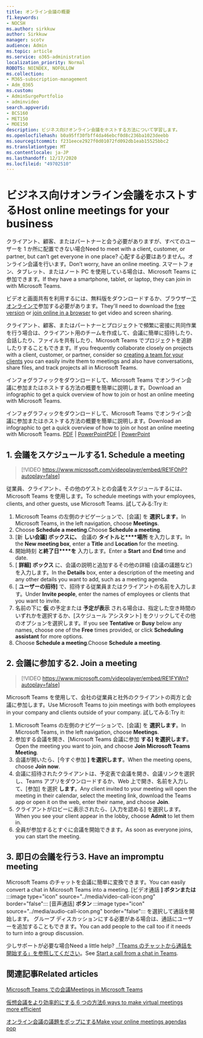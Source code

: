 ```yaml
---
title: オンライン会議の概要
f1.keywords:
- NOCSH
ms.author: sirkkuw
author: Sirkkuw
manager: scotv
audience: Admin
ms.topic: article
ms.service: o365-administration
localization_priority: Normal
ROBOTS: NOINDEX, NOFOLLOW
ms.collection:
- M365-subscription-management
- Adm_O365
ms.custom:
- AdminSurgePortfolio
- adminvideo
search.appverid:
- BCS160
- MET150
- MOE150
description: ビジネス向けオンライン会議をホストする方法について学習します。
ms.openlocfilehash: b0a95ff30fbff4da46ebcf0d8c236ba1023deebb
ms.sourcegitcommit: f231eece2927f0d01072fd092db1eab15525bbc2
ms.translationtype: MT
ms.contentlocale: ja-JP
ms.lasthandoff: 12/17/2020
ms.locfileid: "49702510"
---
```

# <a name="host-online-meetings-for-your-business"></a><span data-ttu-id="5a66b-103">ビジネス向けオンライン会議をホストする</span><span class="sxs-lookup"><span data-stu-id="5a66b-103">Host online meetings for your business</span></span>

<span data-ttu-id="5a66b-104">クライアント、顧客、またはパートナーと会う必要がありますが、すべてのユーザーを 1 か所に配置できない場合</span><span class="sxs-lookup"><span data-stu-id="5a66b-104">Need to meet with a client, customer, or partner, but can’t get everyone in one place?</span></span> <span data-ttu-id="5a66b-105">心配する必要はありません。オンライン会議を行います。</span><span class="sxs-lookup"><span data-stu-id="5a66b-105">Don’t worry, have an online meeting.</span></span> <span data-ttu-id="5a66b-106">スマートフォン、タブレット、またはノート PC を使用している場合は、Microsoft Teams に参加できます。</span><span class="sxs-lookup"><span data-stu-id="5a66b-106">If they have a smartphone, tablet, or laptop, they can join in with Microsoft Teams.</span></span>

<span data-ttu-id="5a66b-107">ビデオと画面共有を利用するには[](https://support.microsoft.com/office/6d79a648-6913-4696-9237-ed13de64ae3c)、無料版をダウンロードするか、ブラウザー[でオンラインで](https://support.microsoft.com/office/1613bb53-f3fa-431e-85a9-d6a91e3468c9)参加する必要があります。</span><span class="sxs-lookup"><span data-stu-id="5a66b-107">They'll need to download the [free version](https://support.microsoft.com/office/6d79a648-6913-4696-9237-ed13de64ae3c) or [join online in a browser](https://support.microsoft.com/office/1613bb53-f3fa-431e-85a9-d6a91e3468c9) to get video and screen sharing.</span></span>

<span data-ttu-id="5a66b-108">クライアント、顧客、またはパートナーとプロジェクトで頻繁に密接に共同作業を行う場合は、[](https://support.microsoft.com/office/11fbb083-52ee-434d-8c6e-63711fdafac7)クライアント用のチームを作成して、会議に簡単に招待したり、会話したり、ファイルを共有したり、Microsoft Teams でプロジェクトを追跡したりすることもできます。</span><span class="sxs-lookup"><span data-stu-id="5a66b-108">If you frequently collaborate closely on projects with a client, customer, or partner, consider  so [creating a team for your clients](https://support.microsoft.com/office/11fbb083-52ee-434d-8c6e-63711fdafac7) you can easily invite them to meetings and also have conversations, share files, and track projects all in Microsoft Teams.</span></span>

<span data-ttu-id="5a66b-109">インフォグラフィックをダウンロードして、Microsoft Teams でオンライン会議に参加またはホストする方法の概要を簡単に説明します。</span><span class="sxs-lookup"><span data-stu-id="5a66b-109">Download an infographic to get a quick overview of how to join or host an online meeting with Microsoft Teams.</span></span>

<span data-ttu-id="5a66b-110">インフォグラフィックをダウンロードして、Microsoft Teams でオンライン会議に参加またはホストする方法の概要を簡単に説明します。</span><span class="sxs-lookup"><span data-stu-id="5a66b-110">Download an infographic to get a quick overview of how to join or host an online meeting with Microsoft Teams.</span></span> <span data-ttu-id="5a66b-111">[PDF](https://go.microsoft.com/fwlink/?linkid=2078712)  | [PowerPoint](https://go.microsoft.com/fwlink/?linkid=2079515)</span><span class="sxs-lookup"><span data-stu-id="5a66b-111">[PDF](https://go.microsoft.com/fwlink/?linkid=2078712) | [PowerPoint](https://go.microsoft.com/fwlink/?linkid=2079515)</span></span>

## <a name="1-schedule-a-meeting"></a><span data-ttu-id="5a66b-112">1. 会議をスケジュールする</span><span class="sxs-lookup"><span data-stu-id="5a66b-112">1. Schedule a meeting</span></span>

> [!VIDEO https://www.microsoft.com/videoplayer/embed/RE1FOhP?autoplay=false]

<span data-ttu-id="5a66b-113">従業員、クライアント、その他のゲストとの会議をスケジュールするには、Microsoft Teams を使用します。</span><span class="sxs-lookup"><span data-stu-id="5a66b-113">To schedule meetings with your employees, clients, and other guests, use Microsoft Teams.</span></span> <span data-ttu-id="5a66b-114">試してみる:</span><span class="sxs-lookup"><span data-stu-id="5a66b-114">Try it:</span></span>

1. <span data-ttu-id="5a66b-115">Microsoft Teams の左側のナビゲーションで、[会議] を **選択します**。</span><span class="sxs-lookup"><span data-stu-id="5a66b-115">In Microsoft Teams, in the left navigation, choose **Meetings**.</span></span>
1. <span data-ttu-id="5a66b-116">Choose **Schedule a meeting**.</span><span class="sxs-lookup"><span data-stu-id="5a66b-116">Choose **Schedule a meeting**.</span></span>
1. <span data-ttu-id="5a66b-117">[新 **しい会議] ボックスに、** 会議の **タイトルと\*\*\*\*場所** を入力します。</span><span class="sxs-lookup"><span data-stu-id="5a66b-117">In the **New meeting box**, enter a **Title** and **Location** for the meeting.</span></span>
1. <span data-ttu-id="5a66b-118">開始時刻 **と終了日\*\*\*\*を** 入力します。</span><span class="sxs-lookup"><span data-stu-id="5a66b-118">Enter a **Start** and **End** time and date.</span></span>
1. <span data-ttu-id="5a66b-119">[ **詳細] ボックス** に、会議の説明と追加するその他の詳細 (会議の議題など) を入力します。</span><span class="sxs-lookup"><span data-stu-id="5a66b-119">In the **Details** box, enter a description of the meeting and any other details you want to add, such as a meeting agenda.</span></span>
1. <span data-ttu-id="5a66b-120">[ **ユーザーの招待]** で、招待する従業員またはクライアントの名前を入力します。</span><span class="sxs-lookup"><span data-stu-id="5a66b-120">Under **Invite people**, enter the names of employees or clients that you want to invite.</span></span>
1. <span data-ttu-id="5a66b-121">名前の下に **仮** の予定または **予定が表示** される場合は、指定した空き時間のいずれかを選択するか、[スケジュール アシスタント] をクリックしてその他のオプションを選択します。</span><span class="sxs-lookup"><span data-stu-id="5a66b-121">If you see **Tentative** or **Busy** below any names, choose one of the **Free** times provided, or click **Scheduling assistant** for more options.</span></span>
1. <span data-ttu-id="5a66b-122">Choose **Schedule a meeting**.</span><span class="sxs-lookup"><span data-stu-id="5a66b-122">Choose **Schedule a meeting**.</span></span>

## <a name="2-join-a-meeting"></a><span data-ttu-id="5a66b-123">2. 会議に参加する</span><span class="sxs-lookup"><span data-stu-id="5a66b-123">2. Join a meeting</span></span>

> [!VIDEO https://www.microsoft.com/videoplayer/embed/RE1FYWn?autoplay=false]

<span data-ttu-id="5a66b-124">Microsoft Teams を使用して、会社の従業員と社外のクライアントの両方と会議に参加します。</span><span class="sxs-lookup"><span data-stu-id="5a66b-124">Use Microsoft Teams to join meetings with both employees in your company and clients outside of your company.</span></span> <span data-ttu-id="5a66b-125">試してみる:</span><span class="sxs-lookup"><span data-stu-id="5a66b-125">Try it:</span></span>

1. <span data-ttu-id="5a66b-126">Microsoft Teams の左側のナビゲーションで、[会議] を **選択します**。</span><span class="sxs-lookup"><span data-stu-id="5a66b-126">In Microsoft Teams, in the left navigation, choose **Meetings**.</span></span>
1. <span data-ttu-id="5a66b-127">参加する会議を開き、[Microsoft Teams 会議に参加 **する] を選択します**。</span><span class="sxs-lookup"><span data-stu-id="5a66b-127">Open the meeting you want to join, and choose **Join Microsoft Teams Meeting**.</span></span>
1. <span data-ttu-id="5a66b-128">会議が開いたら、[今すぐ参加 **] を選択します**。</span><span class="sxs-lookup"><span data-stu-id="5a66b-128">When the meeting opens, choose **Join now**.</span></span>
1. <span data-ttu-id="5a66b-129">会議に招待されたクライアントは、予定表で会議を開き、会議リンクを選択し、Teams アプリをダウンロードするか、Web 上で開き、名前を入力して、[参加] を選択 **します**。</span><span class="sxs-lookup"><span data-stu-id="5a66b-129">Any client invited to your meeting will open the meeting in their calendar, select the meeting link, download the Teams app or open it on the web, enter their name, and choose **Join**.</span></span>
1. <span data-ttu-id="5a66b-130">クライアントがロビーに表示されたら、[入力を認める] を選択します。</span><span class="sxs-lookup"><span data-stu-id="5a66b-130">When you see your client appear in the lobby, choose **Admit** to let them in.</span></span>
1. <span data-ttu-id="5a66b-131">全員が参加するとすぐに会議を開始できます。</span><span class="sxs-lookup"><span data-stu-id="5a66b-131">As soon as everyone joins, you can start the meeting.</span></span>
 
## <a name="3-have-an-impromptu-meeting"></a><span data-ttu-id="5a66b-132">3. 即日の会議を行う</span><span class="sxs-lookup"><span data-stu-id="5a66b-132">3. Have an impromptu meeting</span></span>

<span data-ttu-id="5a66b-133">Microsoft Teams のチャットを会議に簡単に変換できます。</span><span class="sxs-lookup"><span data-stu-id="5a66b-133">You can easily convert a chat in Microsoft Teams into a meeting.</span></span> [ビデオ通話 **] ボタンまたは** :::image type="icon" source="../media/video-call-icon.png" border="false"::: [音声通話] **ボタン** :::image type="icon" source="../media/audio-call-icon.png" border="false"::: を選択して通話を開始します。 <span data-ttu-id="5a66b-135">グループ ディスカッションにする必要がある場合は、通話にユーザーを追加することもできます。</span><span class="sxs-lookup"><span data-stu-id="5a66b-135">You can add people to the call too if it needs to turn into a group discussion.</span></span>

<span data-ttu-id="5a66b-136">少しサポートが必要な場合</span><span class="sxs-lookup"><span data-stu-id="5a66b-136">Need a little help?</span></span> <span data-ttu-id="5a66b-137">[「Teams のチャットから通話を開始する」を参照してください](https://support.microsoft.com/office/f5138c9d-df4c-43d8-9cf6-53400c1a7798)。</span><span class="sxs-lookup"><span data-stu-id="5a66b-137">See [Start a call from a chat in Teams](https://support.microsoft.com/office/f5138c9d-df4c-43d8-9cf6-53400c1a7798).</span></span>

## <a name="related-articles"></a><span data-ttu-id="5a66b-138">関連記事</span><span class="sxs-lookup"><span data-stu-id="5a66b-138">Related articles</span></span>

[<span data-ttu-id="5a66b-139">Microsoft Teams での会議</span><span class="sxs-lookup"><span data-stu-id="5a66b-139">Meetings in Microsoft Teams</span></span>](https://docs.microsoft.com/microsoftteams/tutorial-meetings-in-teams)

[<span data-ttu-id="5a66b-140">仮想会議をより効率的にする 6 つの方法</span><span class="sxs-lookup"><span data-stu-id="5a66b-140">6 ways to make virtual meetings more efficient</span></span>](https://products.office.com/en-us/business/articles/6-ways-to-make-virtual-meetings-more-efficient)

[<span data-ttu-id="5a66b-141">オンライン会議の議題をポップにする</span><span class="sxs-lookup"><span data-stu-id="5a66b-141">Make your online meetings agendas pop</span></span>](https://products.office.com/en-us/business/articles/6-ways-to-make-your-online-meeting-agendas-pop)